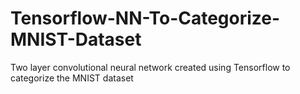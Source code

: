 # Tensorflow-NN-To-Categorize-MNIST-Dataset
Two layer convolutional neural network created using Tensorflow to categorize the MNIST dataset

